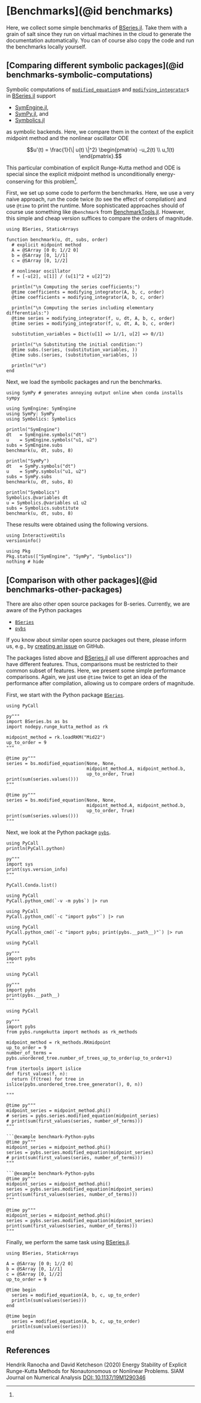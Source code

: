 # [Benchmarks](@id benchmarks)

Here, we collect some simple benchmarks of
[BSeries.jl](https://github.com/ranocha/BSeries.jl).
Take them with a grain of salt since they run on virtual machines in the
cloud to generate the documentation automatically. You can of course also
copy the code and run the benchmarks locally yourself.


## [Comparing different symbolic packages](@id benchmarks-symbolic-computations)

Symbolic computations of [`modified_equation`](@ref)s and
[`modifying_integrator`](@ref)s in
[BSeries.jl](https://github.com/ranocha/BSeries.jl)
support

- [SymEngine.jl](https://github.com/symengine/SymEngine.jl),
- [SymPy.jl](https://github.com/JuliaPy/SymPy.jl), and
- [Symbolics.jl](https://github.com/JuliaSymbolics/Symbolics.jl)

as symbolic backends. Here, we compare them in the context of the explicit
midpoint method and the nonlinear oscillator ODE

```math
u'(t) = \frac{1}{\| u(t) \|^2} \begin{pmatrix} -u_2(t) \\ u_1(t) \end{pmatrix}.
```

This particular combination of explicit Runge-Kutta method and ODE is special
since the explicit midpoint method is unconditionally energy-conserving for this
problem[^RanochaKetcheson2020].

First, we set up some code to perform the benchmarks. Here, we use a very naive
approach, run the code twice (to see the effect of compilation) and use `@time`
to print the runtime. More sophisticated approaches should of course use
something like `@benchmark` from
[BenchmarkTools.jl](https://github.com/JuliaCI/BenchmarkTools.jl).
However, this simple and cheap version suffices to compare the orders of
magnitude.

```@example benchmark-nonlinear-oscillator
using BSeries, StaticArrays

function benchmark(u, dt, subs, order)
  # explicit midpoint method
  A = @SArray [0 0; 1//2 0]
  b = @SArray [0, 1//1]
  c = @SArray [0, 1//2]

  # nonlinear oscillator
  f = [-u[2], u[1]] / (u[1]^2 + u[2]^2)

  println("\n Computing the series coefficients:")
  @time coefficients = modifying_integrator(A, b, c, order)
  @time coefficients = modifying_integrator(A, b, c, order)

  println("\n Computing the series including elementary differentials:")
  @time series = modifying_integrator(f, u, dt, A, b, c, order)
  @time series = modifying_integrator(f, u, dt, A, b, c, order)

  substitution_variables = Dict(u[1] => 1//1, u[2] => 0//1)

  println("\n Substituting the initial condition:")
  @time subs.(series, (substitution_variables, ))
  @time subs.(series, (substitution_variables, ))

  println("\n")
end
```

Next, we load the symbolic packages and run the benchmarks.

```@setup benchmark-nonlinear-oscillator
using SymPy # generates annoying output online when conda installs sympy
```

```@example benchmark-nonlinear-oscillator
using SymEngine: SymEngine
using SymPy: SymPy
using Symbolics: Symbolics

println("SymEngine")
dt   = SymEngine.symbols("dt")
u    = SymEngine.symbols("u1, u2")
subs = SymEngine.subs
benchmark(u, dt, subs, 8)

println("SymPy")
dt   = SymPy.symbols("dt")
u    = SymPy.symbols("u1, u2")
subs = SymPy.subs
benchmark(u, dt, subs, 8)

println("Symbolics")
Symbolics.@variables dt
u = Symbolics.@variables u1 u2
subs = Symbolics.substitute
benchmark(u, dt, subs, 8)
```

These results were obtained using the following versions.

```@example
using InteractiveUtils
versioninfo()

using Pkg
Pkg.status(["SymEngine", "SymPy", "Symbolics"])
nothing # hide
```


## [Comparison with other packages](@id benchmarks-other-packages)

There are also other open source packages for B-series. Currently, we are aware
of the Python packages

- [`BSeries`](https://github.com/ketch/BSeries)
- [`pybs`](https://github.com/henriksu/pybs)

If you know about similar open source packages out there, please inform us, e.g.,
by [creating an issue](https://github.com/ranocha/BSeries.jl/issues/new/choose)
on GitHub.

The packages listed above and [BSeries.jl](https://github.com/ranocha/BSeries.jl)
all use different approaches and have different features. Thus, comparisons
must be restricted to their common subset of features. Here, we present some
simple performance comparisons. Again, we just use `@time` twice to get an idea
of the performance after compilation, allowing us to compare orders of magnitude.

First, we start with the Python package
[`BSeries`](https://github.com/ketch/BSeries).
```@example benchmark-Python-BSeries
using PyCall

py"""
import BSeries.bs as bs
import nodepy.runge_kutta_method as rk

midpoint_method = rk.loadRKM("Mid22")
up_to_order = 9
"""

@time py"""
series = bs.modified_equation(None, None,
                              midpoint_method.A, midpoint_method.b,
                              up_to_order, True)
print(sum(series.values()))
"""

@time py"""
series = bs.modified_equation(None, None,
                              midpoint_method.A, midpoint_method.b,
                              up_to_order, True)
print(sum(series.values()))
"""
```


Next, we look at the Python package [`pybs`](https://github.com/henriksu/pybs).
```@example
using PyCall
println(PyCall.python)

py"""
import sys
print(sys.version_info)
"""

PyCall.Conda.list()
```


```@example
using PyCall
PyCall.python_cmd(`-v -m pybs`) |> run
```


```@example
using PyCall
PyCall.python_cmd(`-c "import pybs"`) |> run
```


```@example
using PyCall
PyCall.python_cmd(`-c "import pybs; print(pybs.__path__)"`) |> run
```


```@example benchmark-Python-pybs
using PyCall

py"""
import pybs
"""
```

```@example benchmark-Python-pybs
using PyCall

py"""
import pybs
print(pybs.__path__)
"""
```

```@example benchmark-Python-pybs
using PyCall

py"""
import pybs
from pybs.rungekutta import methods as rk_methods

midpoint_method = rk_methods.RKmidpoint
up_to_order = 9
number_of_terms = pybs.unordered_tree.number_of_trees_up_to_order(up_to_order+1)

from itertools import islice
def first_values(f, n):
  return (f(tree) for tree in islice(pybs.unordered_tree.tree_generator(), 0, n))

"""
```

```@example benchmark-Python-pybs
@time py"""
midpoint_series = midpoint_method.phi()
# series = pybs.series.modified_equation(midpoint_series)
# print(sum(first_values(series, number_of_terms)))
"""

```@example benchmark-Python-pybs
@time py"""
midpoint_series = midpoint_method.phi()
series = pybs.series.modified_equation(midpoint_series)
# print(sum(first_values(series, number_of_terms)))
"""

```@example benchmark-Python-pybs
@time py"""
midpoint_series = midpoint_method.phi()
series = pybs.series.modified_equation(midpoint_series)
print(sum(first_values(series, number_of_terms)))
"""

@time py"""
midpoint_series = midpoint_method.phi()
series = pybs.series.modified_equation(midpoint_series)
print(sum(first_values(series, number_of_terms)))
"""
```


Finally, we perform the same task using
[BSeries.jl](https://github.com/ranocha/BSeries.jl).
```@example
using BSeries, StaticArrays

A = @SArray [0 0; 1//2 0]
b = @SArray [0, 1//1]
c = @SArray [0, 1//2]
up_to_order = 9

@time begin
  series = modified_equation(A, b, c, up_to_order)
  println(sum(values(series)))
end

@time begin
  series = modified_equation(A, b, c, up_to_order)
  println(sum(values(series)))
end
```




## References

[^RanochaKetcheson2020]:
  Hendrik Ranocha and David Ketcheson (2020)
  Energy Stability of Explicit Runge-Kutta Methods for Nonautonomous or
  Nonlinear Problems.
  SIAM Journal on Numerical Analysis
  [DOI: 10.1137/19M1290346](https://doi.org/10.1137/19M1290346)
